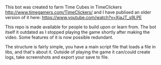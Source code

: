 This bot was created to farm Time Cubes in TimeClickers http://www.timegamers.com/TimeClickers/ and I have publised an older version of it here: https://www.youtube.com/watch?v=XjaJT_s9LPE

This repo is made available for people to build upon or learn from. The bot itself it outdated as I stopped playing the game shortly after making the video. Some features of it is now possible redundant.

The structure is fairly simple, you have a main script file that loads a file in libs, and that's about it.
Outside of playing the game it can/could create logs, take screenshots and export your save to file.
